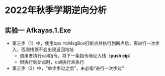 # 2022年秋季学期逆向分析

## 实验一 Afkayas.1.Exe

* 第三步（1）中，使用bpx rtcMsgBox打断点并执行到断点后，需进行一次步入，否则栈顶不会出现返回地址
  * 调用者执行call指令，将下一条指令地址入栈（**push eip**）
  * 但执行到断点时，call执行未执行
* 第三步（2）中，“单步步过之后”，未必指“进行一次步过”